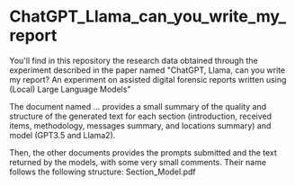 # ChatGPT_Llama_can_you_write_my_report

You'll find in this repository the research data obtained through the experiment described in the paper named "ChatGPT, Llama, can you write my report? An experiment on assisted digital forensic reports written using (Local) Large Language Models"

The document named ... provides a small summary of the quality and structure of the generated text for each section (introduction, received items, methodology, messages summary, and locations summary) and model (GPT3.5 and Llama2).

Then, the other documents provides the prompts submitted and the text returned by the models, with some very small comments. Their name follows the following structure: Section_Model.pdf
